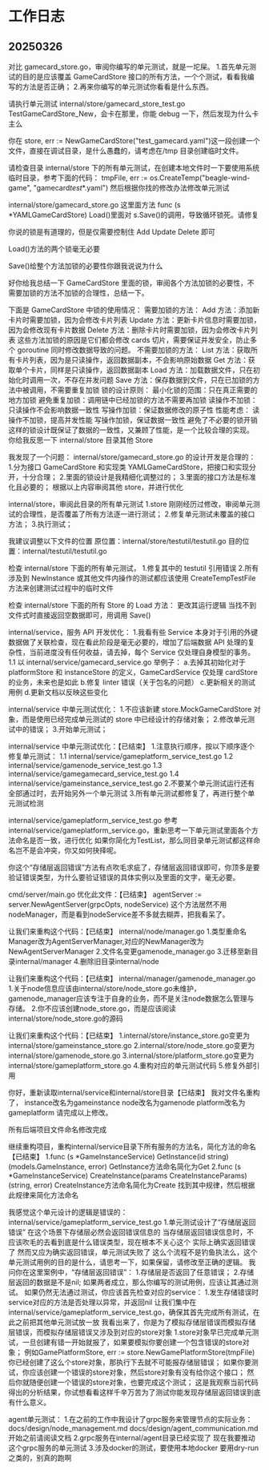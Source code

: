 # 工作日志

## 20250326

对比 gamecard_store.go，审阅你编写的单元测试，就是一坨屎。 1.首先单元测试的目的是应该覆盖 GameCardStore 接口的所有方法，一个个测试，看看我编写的方法是否正确； 2.再来你编写的单元测试你看看是什么东西。

请执行单元测试 internal/store/gamecard_store_test.go
TestGameCardStore_New，会卡在那里，你能 debug 一下，然后发现为什么卡主么

你在 store, err := NewGameCardStore("test_gamecard.yaml")这一段创建一个文件，直接在调试目录，是什么愚蠢的，请考虑在/tmp 目录创建临时文件。

请检查目录 internal/store 下的所有单元测试，在创建本地文件时一下要使用系统临时目录，参考下面的代码：
tmpFile, err := os.CreateTemp("beagle-wind-game", "gamecard*test*\*.yaml")
然后根据你找的修改办法修改单元测试

internal/store/gamecard_store.go
这里面方法 func (s \*YAMLGameCardStore) Load()里面对 s.Save()的调用，导致循环锁死。请修复

你说的锁是有道理的，但是仅需要控制住 Add Update Delete 即可

Load()方法的两个锁毫无必要

Save()给整个方法加锁的必要性你跟我说说为什么

好你给我总结一下 GameCardStore 里面的锁，审阅各个方法加锁的必要性，不需要加锁的方法不加锁的合理性，总结一下。

下面是 GameCardStore 中锁的使用情况：
需要加锁的方法：
Add 方法：添加新卡片时需要加锁，因为会修改卡片列表
Update 方法：更新卡片信息时需要加锁，因为会修改现有卡片数据
Delete 方法：删除卡片时需要加锁，因为会修改卡片列表
这些方法加锁的原因是它们都会修改 cards 切片，需要保证并发安全，防止多个 goroutine 同时修改数据导致的问题。
不需要加锁的方法：
List 方法：获取所有卡片列表，因为是只读操作，返回数据副本，不会影响原始数据
Get 方法：获取单个卡片，同样是只读操作，返回数据副本
Load 方法：加载数据文件，只在初始化时调用一次，不存在并发问题
Save 方法：保存数据到文件，只在已加锁的方法中被调用，不需要重复加锁
锁的设计原则：
最小化锁的范围：只在真正需要的地方加锁
避免重复加锁：调用链中已经加锁的方法不需要再加锁
读操作不加锁：只读操作不会影响数据一致性
写操作加锁：保证数据修改的原子性
性能考虑：
读操作不加锁，提高并发性能
写操作加锁，保证数据一致性
避免了不必要的锁开销
这样的锁设计既保证了数据的一致性，又兼顾了性能，是一个比较合理的实现。
你给我反思一下 internal/store 目录其他 Store

我发现了一个问题：
internal/store/gamecard_store.go 的设计开发是合理的： 1.分为接口 GameCardStore 和实现类 YAMLGameCardStore，把接口和实现分开，十分合理； 2.里面的锁设计是我精细化调整过的； 3.里面的接口方法是标准化且必要的；
根据以上内容审阅其他 store，并进行优化

internal/store，审阅此目录的所有单元测试
1.store 刚刚经历过修改，审阅单元测试的合理性，是否覆盖了所有方法逐一进行测试； 2.修复单元测试未覆盖的接口方法； 3.执行测试；

我建议调整以下文件的位置
原位置：internal/store/testutil/testutil.go
目的位置：internal/testutil/testutil.go

检查 internal/store 下面的所有单元测试， 1.修复其中的 testutil 引用错误 2.所有涉及到 NewInstance 或其他文件内操作的测试都应该使用 CreateTempTestFile 方法来创建测试过程中的临时文件

检查 internal/store 下面的所有 Store 的 Load 方法：
更改其运行逻辑
当找不到文件式时直接返回空数据即可，用调用 Save()

internal/service，服务 API 开发优化： 1.我看有些 Service 本身对于引用的外键数据做了关联检查，现在看此阶段是毫无必要的，增加了后端数据 API 处理的复杂性，当前进度没有任何收益，请去掉，每个 Service 仅处理自身模型的事务。
1.1 以 internal/service/gamecard_service.go 举例子：
a.去掉其初始化对于 platformStore 和 instanceStore 的定义，GameCardService 仅处理 cardStore 的业务，未来也是如此
b.修复 linter 错误（关于包名的问题）
c.更新相关的测试用例
d.更新文档以反映这些变化

internal/service 中单元测试优化： 1.不应该新建 store.MockGameCardStore 对象，而是使用已经完成单元测试的 store 中已经设计的存储对象； 2.修改单元测试中的错误； 3.开始单元测试；

internal/service 中单元测试优化：【已结束】
1.注意执行顺序，按以下顺序逐个修复单元测试：
1.1 internal/service/gameplatform_service_test.go
1.2 internal/service/gamenode_service_test.go
1.3 internal/service/gamegamecard_service_test.go
1.4 internal/service/gameinstance_service_test.go
2.不要某个单元测试运行还有全部通过时，去开始另外一个单元测试
3.所有单元测试都修复了，再进行整个单元测试检测

internal/service/gameplatform_service_test.go
参考internal/service/gameplatform_service.go，重新思考一下单元测试里面各个方法命名是否一致，进行优化
如果你简化为TestList，那么同目录单元测试都这样命名岂不是会冲突，你又如何抉择呢。

你这个“存储层返回错误”方法有点吹毛求疵了，存储层返回错误即可，你顶多是要验证错误类型，为什么要验证错误的具体实例以及里面的文字，毫无必要。


cmd/server/main.go 优化此文件：【已结束】
agentServer := server.NewAgentServer(grpcOpts, nodeService)
这个方法居然不用nodeManager，而是看到nodeService差不多就去糊弄，把我看呆了。

让我们来重构这个代码：【已结束】
internal/node/manager.go
1.类型重命名Manager改为AgentServerManager,对应的NewManager改为NewAgentServerManager
2.文件名变更gamenode_manager.go
3.迁移至新目录internal/manager
4.删除旧目录internal/node

让我们来重构这个代码：【已结束】
internal/manager/gamenode_manager.go
1.关于node信息应该由internal/store/node_store.go未维护，gamenode_manager应该专注于自身的业务，而不是关注node数据怎么管理与存储。
2.你不应该创建node_store.go，而是应该阅读internal/store/node_store.go的源码

让我们来重构这个代码：【已结束】
1.internal/store/instance_store.go变更为internal/store/gameinstance_store.go
2.internal/store/node_store.go变更为internal/store/gamenode_store.go
3.internal/store/platform_store.go变更为internal/store/gameplatform_store.go
4.重构对应的单元测试代码
5.修复外部引用

你好，重新读取internal/service和internal/store目录【已结束】
我对文件名重构了，
instance改名为gameinstance
node改名为gamenode
platform改名为gameplatform
请完成以上修改。

所有后端项目文件命名修改完成

继续重构项目，重构internal/service目录下所有服务的方法名，简化方法的命名【已结束】
1.func (s *GameInstanceService) GetInstance(id string) (models.GameInstance, error)
GetInstance方法命名简化为Get
2.func (s *GameInstanceService) CreateInstance(params CreateInstanceParams) (string, error)
CreateInstance方法命名简化为Create
找到其中规律，然后根据此规律来简化方法命名

我感觉这个单元设计的逻辑是错误的：
internal/service/gameplatform_service_test.go
1.单元测试设计了“存储层返回错误”
在这个场景下存储层必然会返回错误信息的
当存储层返回错误信息时，不应该吹毛的去看到底是什么错误类型，现在根本不关心这个
实际上确实返回错误了
然而又应为确实返回错误，单元测试失败了
这么个流程不是钓鱼执法么，这个单元测试用例的目的是什么，请思考一下，如果保留，请修改至正确的逻辑。
我问你在这里案例中，“存储层返回错误”：
1.存储层是否返回了任意错误；
2.存储层返回的数据是不是nil;
如果两者成立，那么你编写的测试用例，应该让其通过测试。
如果仍然无法通过测试，你应该首先检查对应的service：
1.发生存储错误时service对应的方法是否处理以异常，并返回nil
让我们集中在internal/service/gameplatform_service_test.go，确保其首先完成所有测试，在此之前把其他单元测试放一放
我看出来了，你是为了模拟存储层错误而模拟存储层错误，而模拟存储层错误又涉及到对应的store对象
1.store对象早已完成单元测试，一旦创建有错一开始就报了，如果要模拟你要创建一个包含错误的store对象；
例如GamePlatformStore, err := store.NewGamePlatformStore(tmpFile)
你已经创建了这么个store对象，那执行下去就不可能报存储层错误；
如果你要测试，你应该创建一个错误的store对象，然后store对象有没有给你这个接口；
然后你就随便创建一个错误的store对象，也要完成这个测试；
这是我观察当前代码得出的分析结果，你试想看看这样千辛万苦为了测试你能发现存储层返回错误到底有什么意义。

agent单元测试：
1.在之前的工作中我设计了grpc服务来管理节点的实际业务：
docs/design/node_management.md
docs/design/agent_communication.md
开始之前请阅读文档
2.grpc服务在internal/agent目录已经实现了
现在我要推动这个grpc服务的单元测试
3.涉及docker的测试，要使用本地docker
要用dry-run之类的，别真的跑啊
